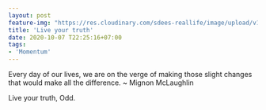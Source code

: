 ```yaml
---
layout: post
feature-img: "https://res.cloudinary.com/sdees-reallife/image/upload/v1555658919/sample_feature_img.png"
title: 'Live your truth'
date: 2020-10-07 T22:25:16+07:00
tags:
- 'Momentum'
---
```

Every day of our lives, we are on the verge of making those slight changes that would make all the difference. ~ Mignon McLaughlin

<i class="fa fa-child" style="color:plum"></i>

Live your truth, Odd.
